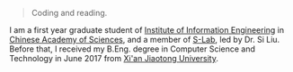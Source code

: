 

> Coding and reading.

I am a first year graduate student of [Institute of Information Engineering](http://www.iie.ac.cn) in [Chinese Academy of Sciences](http://www.cas.cn/), and a member of [S-Lab](http://liusi-group.com), led by Dr. Si Liu. Before that, I received my B.Eng. degree in Computer Science and Technology in June 2017 from [Xi'an Jiaotong University](http://www.xjtu.edu.cn).
